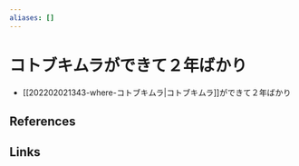 ```yaml
---
aliases: []
---
```

# コトブキムラができて２年ばかり

- [[202202021343-where-コトブキムラ|コトブキムラ]]ができて２年ばかり

## References



## Links


